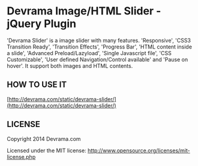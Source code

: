 Devrama Image/HTML Slider - jQuery Plugin
============

'Devrama Slider' is a image slider with many features. 'Responsive', 'CSS3 Transition Ready', 'Transition Effects', 'Progress Bar', 'HTML content inside a slide', 'Advanced Preload/Lazyload', 'Single Javascript file', 'CSS Customizable', 'User defined Navigation/Control available' and 'Pause on hover'.
It support both images and HTML contents.


HOW TO USE IT
---------------

[http://devrama.com/static/devrama-slider/](http://devrama.com/static/devrama-slider/)



LICENSE
---------
Copyright 2014 Devrama.com

Licensed under the MIT license:
http://www.opensource.org/licenses/mit-license.php